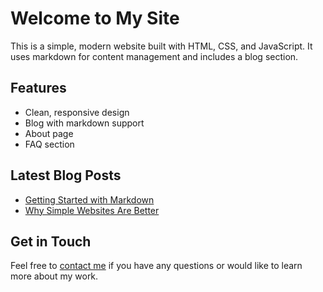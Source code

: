 # Welcome to My Site

This is a simple, modern website built with HTML, CSS, and JavaScript. It uses markdown for content management and includes a blog section.

## Features

- Clean, responsive design
- Blog with markdown support
- About page
- FAQ section

## Latest Blog Posts

- [Getting Started with Markdown](/blog/getting-started-with-markdown)
- [Why Simple Websites Are Better](/blog/why-simple-websites-are-better)

## Get in Touch

Feel free to [contact me](/contact) if you have any questions or would like to learn more about my work. 